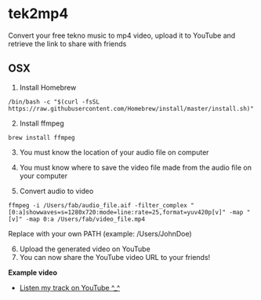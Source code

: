 # tek2mp4
Convert your free tekno music to mp4 video, upload it to YouTube and retrieve the link to share with friends


## OSX

1. Install Homebrew

`/bin/bash -c "$(curl -fsSL https://raw.githubusercontent.com/Homebrew/install/master/install.sh)"`

2. Install ffmpeg

`brew install ffmpeg`

3. You must know the location of your audio file on computer
4. You must know where to save the video file made from the audio file on your computer

5. Convert audio to video

`ffmpeg -i /Users/fab/audio_file.aif -filter_complex "[0:a]showwaves=s=1280x720:mode=line:rate=25,format=yuv420p[v]" -map "[v]" -map 0:a /Users/fab/video_file.mp4`

Replace with your own PATH (example: /Users/JohnDoe)

6. Upload the generated video on YouTube
7. You can now share the YouTube video URL to your friends!

**Example video**

- [Listen my track on YouTube ^_^](https://www.youtube.com/watch?v=UI8Too6W-Gk)
